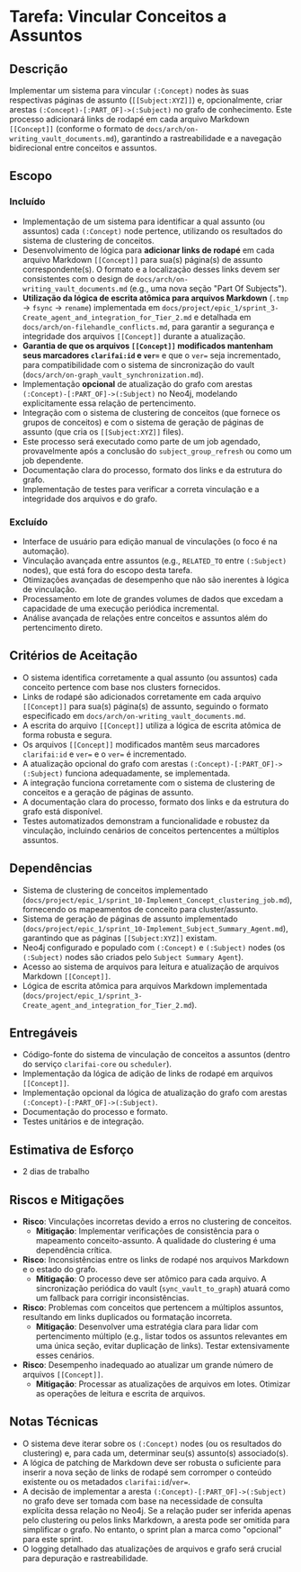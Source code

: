 # Tarefa: Vincular Conceitos a Assuntos

## Descrição
Implementar um sistema para vincular `(:Concept)` nodes às suas respectivas páginas de assunto (`[[Subject:XYZ]]`) e, opcionalmente, criar arestas `(:Concept)-[:PART_OF]->(:Subject)` no grafo de conhecimento. Este processo adicionará links de rodapé em cada arquivo Markdown `[[Concept]]` (conforme o formato de `docs/arch/on-writing_vault_documents.md`), garantindo a rastreabilidade e a navegação bidirecional entre conceitos e assuntos.

## Escopo

### Incluído
- Implementação de um sistema para identificar a qual assunto (ou assuntos) cada `(:Concept)` node pertence, utilizando os resultados do sistema de clustering de conceitos.
- Desenvolvimento de lógica para **adicionar links de rodapé** em cada arquivo Markdown `[[Concept]]` para sua(s) página(s) de assunto correspondente(s). O formato e a localização desses links devem ser consistentes com o design de `docs/arch/on-writing_vault_documents.md` (e.g., uma nova seção "Part Of Subjects").
- **Utilização da lógica de escrita atômica para arquivos Markdown** (`.tmp` → `fsync` → `rename`) implementada em `docs/project/epic_1/sprint_3-Create_agent_and_integration_for_Tier_2.md` e detalhada em `docs/arch/on-filehandle_conflicts.md`, para garantir a segurança e integridade dos arquivos `[[Concept]]` durante a atualização.
- **Garantia de que os arquivos `[[Concept]]` modificados mantenham seus marcadores `clarifai:id` e `ver=`** e que o `ver=` seja incrementado, para compatibilidade com o sistema de sincronização do vault (`docs/arch/on-graph_vault_synchronization.md`).
- Implementação **opcional** de atualização do grafo com arestas `(:Concept)-[:PART_OF]->(:Subject)` no Neo4j, modelando explicitamente essa relação de pertencimento.
- Integração com o sistema de clustering de conceitos (que fornece os grupos de conceitos) e com o sistema de geração de páginas de assunto (que cria os `[[Subject:XYZ]]` files).
- Este processo será executado como parte de um job agendado, provavelmente após a conclusão do `subject_group_refresh` ou como um job dependente.
- Documentação clara do processo, formato dos links e da estrutura do grafo.
- Implementação de testes para verificar a correta vinculação e a integridade dos arquivos e do grafo.

### Excluído
- Interface de usuário para edição manual de vinculações (o foco é na automação).
- Vinculação avançada entre assuntos (e.g., `RELATED_TO` entre `(:Subject)` nodes), que está fora do escopo desta tarefa.
- Otimizações avançadas de desempenho que não são inerentes à lógica de vinculação.
- Processamento em lote de grandes volumes de dados que excedam a capacidade de uma execução periódica incremental.
- Análise avançada de relações entre conceitos e assuntos além do pertencimento direto.

## Critérios de Aceitação
- O sistema identifica corretamente a qual assunto (ou assuntos) cada conceito pertence com base nos clusters fornecidos.
- Links de rodapé são adicionados corretamente em cada arquivo `[[Concept]]` para sua(s) página(s) de assunto, seguindo o formato especificado em `docs/arch/on-writing_vault_documents.md`.
- A escrita do arquivo `[[Concept]]` utiliza a lógica de escrita atômica de forma robusta e segura.
- Os arquivos `[[Concept]]` modificados mantêm seus marcadores `clarifai:id` e `ver=` e o `ver=` é incrementado.
- A atualização opcional do grafo com arestas `(:Concept)-[:PART_OF]->(:Subject)` funciona adequadamente, se implementada.
- A integração funciona corretamente com o sistema de clustering de conceitos e a geração de páginas de assunto.
- A documentação clara do processo, formato dos links e da estrutura do grafo está disponível.
- Testes automatizados demonstram a funcionalidade e robustez da vinculação, incluindo cenários de conceitos pertencentes a múltiplos assuntos.

## Dependências
- Sistema de clustering de conceitos implementado (`docs/project/epic_1/sprint_10-Implement_Concept_clustering_job.md`), fornecendo os mapeamentos de conceito para cluster/assunto.
- Sistema de geração de páginas de assunto implementado (`docs/project/epic_1/sprint_10-Implement_Subject_Summary_Agent.md`), garantindo que as páginas `[[Subject:XYZ]]` existam.
- Neo4j configurado e populado com `(:Concept)` e `(:Subject)` nodes (os `(:Subject)` nodes são criados pelo `Subject Summary Agent`).
- Acesso ao sistema de arquivos para leitura e atualização de arquivos Markdown `[[Concept]]`.
- Lógica de escrita atômica para arquivos Markdown implementada (`docs/project/epic_1/sprint_3-Create_agent_and_integration_for_Tier_2.md`).

## Entregáveis
- Código-fonte do sistema de vinculação de conceitos a assuntos (dentro do serviço `clarifai-core` ou `scheduler`).
- Implementação da lógica de adição de links de rodapé em arquivos `[[Concept]]`.
- Implementação opcional da lógica de atualização do grafo com arestas `(:Concept)-[:PART_OF]->(:Subject)`.
- Documentação do processo e formato.
- Testes unitários e de integração.

## Estimativa de Esforço
- 2 dias de trabalho

## Riscos e Mitigações
- **Risco**: Vinculações incorretas devido a erros no clustering de conceitos.
  - **Mitigação**: Implementar verificações de consistência para o mapeamento conceito-assunto. A qualidade do clustering é uma dependência crítica.
- **Risco**: Inconsistências entre os links de rodapé nos arquivos Markdown e o estado do grafo.
  - **Mitigação**: O processo deve ser atômico para cada arquivo. A sincronização periódica do vault (`sync_vault_to_graph`) atuará como um fallback para corrigir inconsistências.
- **Risco**: Problemas com conceitos que pertencem a múltiplos assuntos, resultando em links duplicados ou formatação incorreta.
  - **Mitigação**: Desenvolver uma estratégia clara para lidar com pertencimento múltiplo (e.g., listar todos os assuntos relevantes em uma única seção, evitar duplicação de links). Testar extensivamente esses cenários.
- **Risco**: Desempenho inadequado ao atualizar um grande número de arquivos `[[Concept]]`.
  - **Mitigação**: Processar as atualizações de arquivos em lotes. Otimizar as operações de leitura e escrita de arquivos.

## Notas Técnicas
- O sistema deve iterar sobre os `(:Concept)` nodes (ou os resultados do clustering) e, para cada um, determinar seu(s) assunto(s) associado(s).
- A lógica de patching de Markdown deve ser robusta o suficiente para inserir a nova seção de links de rodapé sem corromper o conteúdo existente ou os metadados `clarifai:id`/`ver=`.
- A decisão de implementar a aresta `(:Concept)-[:PART_OF]->(:Subject)` no grafo deve ser tomada com base na necessidade de consulta explícita dessa relação no Neo4j. Se a relação puder ser inferida apenas pelo clustering ou pelos links Markdown, a aresta pode ser omitida para simplificar o grafo. No entanto, o sprint plan a marca como "opcional" para este sprint.
- O logging detalhado das atualizações de arquivos e grafo será crucial para depuração e rastreabilidade.
